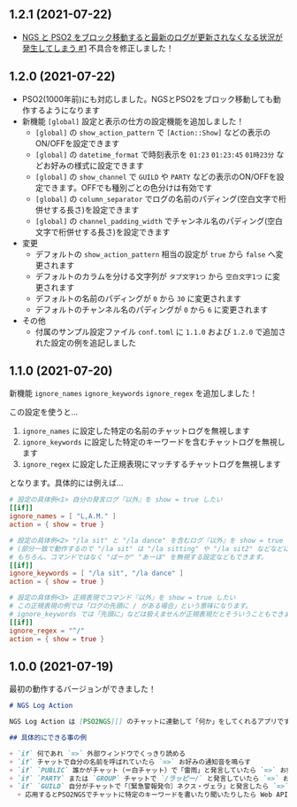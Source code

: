 ## 1.2.1 (2021-07-22)

+ [NGS と PSO2 をブロック移動すると最新のログが更新されなくなる状況が発生してしまう #1](https://github.com/LAM-SHIP01-JP-PSO2NGS/ngs-log-action/issues/1) 不具合を修正しました！

## 1.2.0 (2021-07-22)

+ PSO2(1000年前)にも対応しました。NGSとPSO2をブロック移動しても動作するようになります
+ 新機能 `[global]` 設定と表示の仕方の設定機能を追加しました！
  + `[global]` の `show_action_pattern` で `[Action::Show]` などの表示のON/OFFを設定できます
  + `[global]` の `datetime_format` で時刻表示を `01:23` `01:23:45` `01時23分` などお好みの様式に設定できます
  + `[global]` の `show_channel` で  `GUILD` や `PARTY` などの表示のON/OFFを設定できます。OFFでも種別ごとの色分けは有効です
  + `[global]` の `column_separator` でログの名前のパディング(空白文字で桁併せする長さ)を設定できます
  + `[global]` の `channel_padding_width` でチャンネル名のパディング(空白文字で桁併せする長さ)を設定できます
+ 変更
  + デフォルトの `show_action_pattern` 相当の設定が `true` から `false` へ変更されます
  + デフォルトのカラムを分ける文字列が `タブ文字1つ` から `空白文字1つ` に変更されます
  + デフォルトの名前のパディングが `0` から `30` に変更されます
  + デフォルトのチャンネル名のパディングが `0` から `6` に変更されます
+ その他
  + 付属のサンプル設定ファイル `conf.toml` に `1.1.0` および `1.2.0` で追加された設定の例を追記しました

## 1.1.0 (2021-07-20)

新機能 `ignore_names` `ignore_keywords` `ignore_regex` を追加しました！

この設定を使うと…

1. `ignore_names` に設定した特定の名前のチャットログを無視します
2. `ignore_keywords` に設定した特定のキーワードを含むチャットログを無視します
3. `ignore_regex` に設定した正規表現にマッチするチャットログを無視します

となります。具体的には例えば…

```toml
# 設定の具体例<1> 自分の発言ログ『以外』を show = true したい
[[if]]
ignore_names = [ "L,A.M." ]
action = { show = true }
```

```toml
# 設定の具体例<2> "/la sit" と "/la dance" を含むログ『以外』を show = true したい
# (部分一致で動作するので "/la sit" は "/la sitting" や "/la sit2" などなどにヒットします。"/la dance" も同様です。)
# もちろん、コマンドではなく "ばーか" "あーほ" を無視する設定などもできます。
[[if]]
ignore_keywords = [ "/la sit", "/la dance" ]
action = { show = true }
```

```toml
# 設定の具体例<3> 正規表現でコマンド『以外』を show = true したい
# この正規表現の例では「ログの先頭に / がある場合」という意味になります。
# ignore_keywords では「先頭に」などは扱えませんが正規表現だとそういうこともできます。
[[if]]
ignore_regex = "^/"
action = { show = true }
```

## 1.0.0 (2021-07-19)

最初の動作するバージョンができました！

```md
# NGS Log Action

NGS Log Action は [PSO2NGS][] のチャットに連動して「何か」をしてくれるアプリです。

## 具体的にできる事の例

+ `if` 何であれ `=>` 外部ウィンドウでくっきり読める
+ `if` チャットで自分の名前を呼ばれていたら `=>` お好みの通知音を鳴らす
+ `if` `PUBLIC` 誰かがチャット（＝白チャット）で「雷雨」と発言していたら `=>` お好みの通知音を鳴らす
+ `if` `PARTY` または `GROUP` チャットで `/ラッピー/` と発言していたら `=>` お好みのコマンドを実行して何かをする
+ `if` `GUILD` 自分がチャットで「〘緊急警報発令〙ネクス・ヴェラ」と発言したら `=>` Web API `https://example.com/our_guild_sns/api` を叩く
  + 応用するとPSO2NGSでチャットに特定のキーワードを書いたり聞いたりしたら Web API 経由で Discord や Twitter の BOT に何かしてもらう、伝言のように転送して貰うこともできます。
```

